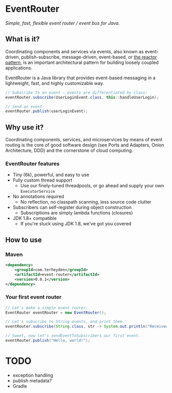 # EventRouter

_Simple, fast, flexible event router / event bus for Java._

## What is it?
Coordinating components and services via events, also known as
event-driven, publish-subscribe, message-driven, event-based,
or [the reactor pattern](https://en.wikipedia.org/wiki/Reactor_pattern),
is an important architectural pattern for building loosely coupled
applications.

EventRouter is a Java library that provides event-based messaging
in a lightweight, fast, and highly customizable way.

```java
// Subscribe to an event — events are differentiated by class:
eventRouter.subscribe(UserLoginEvent.class, this::handleUserLogin);

// Send an event:
eventRouter.publish(userLoginEvent);
```

## Why use it?
Coordinating components, services, and microservices by means of event routing
is the core of good software design (see Ports and Adapters, Onion Architecture, DDD)
and the cornerstone of cloud computing.

### EventRouter features

* Tiny (6k), powerful, and easy to use
* Fully custom thread support
  * Use our finely-tuned threadpools, or go ahead and supply your own `ExecutorService`
* No annotations required
  * No reflection, no classpath scanning, less source code clutter
* Subscribers can self-register during object construction
  * Subscriptions are simply lambda functions (closures)
* JDK 1.8+ compatible
  * If you're stuck using JDK 1.8, we've got you covered

## How to use
### Maven
```xml
<dependency>
    <groupId>com.terheyden</groupId>
    <artifactId>event-router</artifactId>
    <version>0.0.1</version>
</dependency>
```

### Your first event router
```java
// Let's make a simple event router.
EventRouter eventRouter = new EventRouter();

// Let's subscribe to String events, and print them.
eventRouter.subscribe(String.class, str -> System.out.println("Received: " + str));

// Sweet, now let's sendEventToSubscribers our first event.
eventRouter.publish("Hello, world!");
```

# TODO
* exception handling
* publish metadata?
* Gradle
